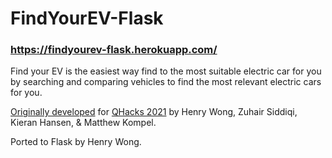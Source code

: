 # FindYourEV-Flask

### https://findyourev-flask.herokuapp.com/

Find your EV is the easiest way find to the most suitable electric car for you by searching and comparing vehicles to find the most relevant electric cars for you.

[Originally developed](https://github.com/henryinqz/FindYourEV) for [QHacks 2021](https://devpost.com/software/find-your-ev) by Henry Wong, Zuhair Siddiqi, Kieran Hansen, & Matthew Kompel. 

Ported to Flask by Henry Wong.
